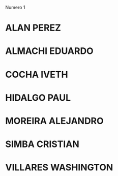 Numero 1
# ALAN PEREZ
# ALMACHI EDUARDO
# COCHA IVETH
# HIDALGO PAUL
# MOREIRA ALEJANDRO
# SIMBA CRISTIAN
# VILLARES WASHINGTON
